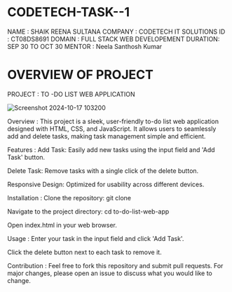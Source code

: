 # CODETECH-TASK--1
NAME : SHAIK REENA SULTANA 
COMPANY : CODETECH IT SOLUTIONS 
ID : CT08DS8691
DOMAIN : FULL STACK WEB DEVELOPEMENT 
DURATION: SEP 30 TO OCT 30
MENTOR : Neela Santhosh Kumar 


# OVERVIEW OF PROJECT 
PROJECT : TO -DO LIST WEB APPLICATION

![Screenshot 2024-10-17 103200](https://github.com/user-attachments/assets/c1cf881b-ed9c-4b63-b44c-c06023d51382)


Overview : 
This project is a sleek, user-friendly to-do list web application designed with HTML, CSS, and JavaScript. It allows users to seamlessly add and delete tasks, making task management simple and efficient.

Features : 
Add Task: Easily add new tasks using the input field and 'Add Task' button.

Delete Task: Remove tasks with a single click of the delete button.

Responsive Design: Optimized for usability across different devices.

Installation :
Clone the repository: git clone <repository-url>

Navigate to the project directory: cd to-do-list-web-app

Open index.html in your web browser.

Usage :
Enter your task in the input field and click 'Add Task'.

Click the delete button next to each task to remove it.

Contribution :
Feel free to fork this repository and submit pull requests. For major changes, please open an issue to discuss what you would like to change.



